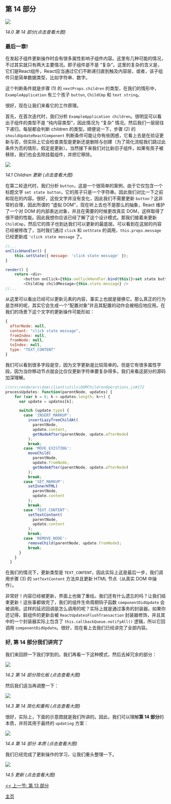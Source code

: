 ## 第 14 部分

[![](https://rawgit.com/Bogdan-Lyashenko/Under-the-hood-ReactJS/master/stack/images/14/part-14.svg)](https://rawgit.com/Bogdan-Lyashenko/Under-the-hood-ReactJS/master/stack/images/14/part-14.svg)

<em>14.0 第 14 部分(点击查看大图)</em>

### 最后一章!

在发起子组件更新操作时会有很多属性影响子组件内容。这里有几种可能的情况，不过其实就只有两大主要情况。即子组件是不是 “复杂”。这里的复杂的含义是，它们是React组件，React应当通过它们不断递归直到触及内容层，或者，该子组件只是简单数据类型，比如字符串、数字。

这个判断条件就是步骤 (1) 的 `nextProps.children` 的类型，在我们的情形中，`ExampleApplication` 有三个孩子 `button`, `ChildCmp` 和 `text string`。

很好，现在让我们来看它的工作原理。

首先，在首次迭代时，我们分析 `ExampleApplication children`。很明显可以看出子组件的类型不是 “纯内容类型”，因此情况为 “复杂” 情况。然后我们一层层往下递归，每层都会判断 children 的类型。顺便说一下，步骤 (2) 的 `shouldUpdateReactComponent` 判断条件可能让你有些困惑，它看上去是在验证更新与否，但实际上它会检查类型是更新还是删除与创建（为了简化流程我们跳过此条件为否的情形，假定是更新）。当然接下来我们对比新旧子组件，如果有孩子被移除，我们也会去除挂载组件，并把它移除。

[![](https://rawgit.com/Bogdan-Lyashenko/Under-the-hood-ReactJS/master/stack/images/14/children-update.svg)](https://rawgit.com/Bogdan-Lyashenko/Under-the-hood-ReactJS/master/stack/images/14/children-update.svg)

<em>14.1 Children 更新 (点击查看大图)</em>

在第二轮迭代时，我们分析 `button`，这是一个很简单的案例，由于它仅包含一个标题文字 `set state button`，它的孩子只是一个字符串。因此我们对比一下之前和现在的内容。很好，这些文字并没有变化，因此我们不需要更新 `button`？这非常的合理，因此所谓的 “虚拟 DOM”，现在听上去也不是那么的抽象，React 维护了一个对 DOM 的内部表达对象，并且在需要的时候更改真实 DOM，这样取得了很不错的性能。因此我想你应该已经了解了这个设计模式。那我们接着来更新 `ChildCmp`，然后它的孩子也到达我们可以更新的最底层。可以看到在这层的内容已经被修改了，当时我们通过 `click` 和 `setState` 的调用，`this.props.message` 已经更新成 `'click state message` 了。

```javascript
//... 
onClickHandler() {
	this.setState({ message: 'click state message' });
}

render() {
    return <div>
		<button onClick={this.onClickHandler.bind(this)}>set state button</button>
		<ChildCmp childMessage={this.state.message} />
//...
```

从这里可以看出已经可以更新元素的内容，事实上也就是替换它。那么真正的行为是怎样的呢，其实它会生成一个“配置对象”并且其配置的动作会被相应地应用。在我们的场景下这个文字的更新操作可能形如：

```javascript
{
  afterNode: null,
  content: "click state message",
  fromIndex: null,
  fromNode: null,
  toIndex: null,
  type: "TEXT_CONTENT"
}
```
我们可以看到很多字段是空，因为文字更新是比较简单的。但是它有很多属性字段，因为当你移动节点就会比仅仅更新字符串要复杂得多。我们来看这部分的源码加深理解。

```javascript
//src\renderers\dom\client\utils\DOMChildrenOperations.js#172
processUpdates: function(parentNode, updates) {
    for (var k = 0; k < updates.length; k++) {
      var update = updates[k];

      switch (update.type) {
        case 'INSERT_MARKUP':
          insertLazyTreeChildAt(
            parentNode,
            update.content,
            getNodeAfter(parentNode, update.afterNode)
          );
          break;
        case 'MOVE_EXISTING':
          moveChild(
            parentNode,
            update.fromNode,
            getNodeAfter(parentNode, update.afterNode)
          );
          break;
        case 'SET_MARKUP':
          setInnerHTML(
            parentNode,
            update.content
          );
          break;
        case 'TEXT_CONTENT':
          setTextContent(
            parentNode,
            update.content
          );
          break;
        case 'REMOVE_NODE':
          removeChild(parentNode, update.fromNode);
          break;
      }
    }
  }
```

在我们的情况下，更新类型是 `TEXT_CONTENT`，因此实际上这是最后一步，我们调用步骤 (3) 的 `setTextContent` 方法并且更新 HTML 节点（从真实 DOM 中操作）。

非常好！内容已经被更新，界面上也做了重绘。我们还有什么遗忘的吗？让我们结束更新！这些事都做完了，我们的组件生命周期钩子函数 `componentDidUpdate` 会被调用。这样的延迟回调是怎么调用的呢？实际上就是通过事务的封装器。如果你还记得，脏组件的更新会被 `ReactUpdatesFlushTransaction` 封装器修饰，并且其中的一个封装器实际上包含了 `this.callbackQueue.notifyAll()` 逻辑，所以它回调用 `componentDidUpdate`。很好，现在看上去我们已经讲完了全部内容。

### 好, 第 14 部分我们讲完了

我们来回顾一下我们学到的。我们再看一下这种模式，然后去掉冗余的部分：

[![](https://rawgit.com/Bogdan-Lyashenko/Under-the-hood-ReactJS/master/stack/images/14/part-14-A.svg)](https://rawgit.com/Bogdan-Lyashenko/Under-the-hood-ReactJS/master/stack/images/14/part-14-A.svg)

<em>14.2 第 14 部分简化板 (点击查看大图)</em>

然后我们适当再调整一下：

[![](https://rawgit.com/Bogdan-Lyashenko/Under-the-hood-ReactJS/master/stack/images/14/part-14-B.svg)](https://rawgit.com/Bogdan-Lyashenko/Under-the-hood-ReactJS/master/stack/images/14/part-14-B.svg)

<em>14.3 第 14 简化和重构 (点击查看大图)</em>

很好，实际上，下面的示意图就是我们所讲的。因此，我们可以理解**第 14 部分**的本质，并将其用于最终的 `updating` 方案：

[![](https://rawgit.com/Bogdan-Lyashenko/Under-the-hood-ReactJS/master/stack/images/14/part-14-C.svg)](https://rawgit.com/Bogdan-Lyashenko/Under-the-hood-ReactJS/master/stack/images/14/part-14-C.svg)

<em>14.4 第 14 部分 本质 (点击查看大图)</em>

我们已经完成了更新操作的学习，让我们重头整理一下。

[![](https://rawgit.com/Bogdan-Lyashenko/Under-the-hood-ReactJS/master/stack/images/14/updating-parts-C.svg)](https://rawgit.com/Bogdan-Lyashenko/Under-the-hood-ReactJS/master/stack/images/14/updating-parts-C.svg)

<em>14.5 更新 (点击查看大图)</em>

[<< 上一节: 第 13 部分](./Part-13.md)


[主页](./README.md)

